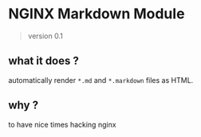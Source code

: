 # NGINX Markdown Module

> version 0.1

## what it does ?

automatically render `*.md` and `*.markdown` files as HTML.

## why ?

to have nice times hacking nginx
